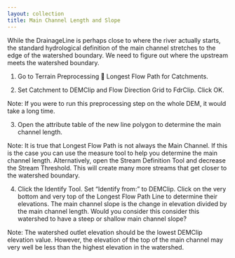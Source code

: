 ```yaml
---
layout: collection
title: Main Channel Length and Slope
---
```


While the DrainageLine is perhaps close to where the river actually starts, the standard hydrological definition of the main channel stretches to the edge of the watershed boundary. We need to figure out where the upstream meets the watershed boundary. 

1.	Go to Terrain Preprocessing  Longest Flow Path for Catchments. 

2.	Set Catchment to DEMClip and Flow Direction Grid to FdrClip. Click OK.

Note: If you were to run this preprocessing step on the whole DEM, it would take a long time.

3.	Open the attribute table of the new line polygon to determine the main channel length.

Note: It is true that Longest Flow Path is not always the Main Channel. If this is the case you can use the measure tool to help you determine the main channel length. Alternatively, open the Stream Definition Tool and decrease the Stream Threshold. This will create many more streams that get closer to the watershed boundary.

4.	Click the Identify Tool. Set “Identify from:” to DEMClip. Click on the very bottom and very top of the Longest Flow Path Line to determine their elevations. The main channel slope is the change in elevation divided by the main channel length. Would you consider this consider this watershed to have a steep or shallow main channel slope?

Note: The watershed outlet elevation should be the lowest DEMClip elevation value. However, the elevation of the top of the main channel may very well be less than the highest elevation in the watershed.
